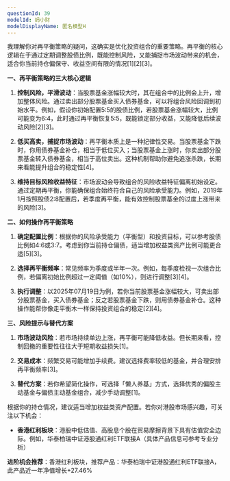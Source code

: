 ```yaml
---
questionId: 39
modelId: 蚂小财
modelDisplayName: 匿名模型H
---
```

我理解你对再平衡策略的疑问，这确实是优化投资组合的重要策略。再平衡的核心逻辑在于通过定期调整股债比例，既能控制风险，又能捕捉市场波动带来的机会，适合你当前持仓偏保守、收益空间有限的情况[1][2][3]。

**一、再平衡策略的三大核心逻辑**

1. **控制风险，平滑波动**：当股票基金涨幅较大时，其在组合中的比例会上升，增加整体风险。通过卖出部分股票基金买入债券基金，可以将组合风险回调到初始水平。例如，假设你初始配置5:5的股债比例，若股票基金涨幅较大，比例可能变为6:4，此时通过再平衡恢复5:5，既能锁定部分收益，又能降低后续波动风险[2][3]。

2. **低买高卖，捕捉市场波动**：再平衡本质上是一种纪律性交易。当股票基金下跌时，你用债券基金补仓，相当于低位买入；当股票基金上涨时，你卖出部分股票基金转入债券基金，相当于高位卖出。这种机制帮助你避免追涨杀跌，长期来看能提升组合的稳定性[4]。

3. **维持目标风险收益特征**：市场波动会导致组合的风险收益特征偏离初始设定。通过定期再平衡，你能确保组合始终符合自己的风险承受能力。例如，2019年1月按照股债2:8配置后，若季度再平衡，能有效控制股票基金的过度上涨带来的风险[3]。

**二、如何操作再平衡策略**

1. **确定配置比例**：根据你的风险承受能力（平衡型）和投资目标，可以参考股债比例如4:6或3:7。考虑到你当前持仓偏债，适当增加权益类资产比例可能更合适[5][3]。

2. **选择再平衡频率**：常见频率为季度或半年一次。例如，每季度检视一次组合比例，若偏离初始比例超过一定阈值（如10%），则进行调整[3][4]。

3. **执行调整**：以2025年07月19日为例，若你当前股票基金涨幅较大，可卖出部分股票基金，买入债券基金；反之若股票基金下跌，则用债券基金补仓。这种操作能帮你像走平衡木一样保持投资组合的稳定[2][4]。

**三、风险提示与替代方案**

1. **市场波动风险**：若市场持续单边上涨，再平衡可能降低收益。但长期来看，控制回撤的重要性往往大于短期收益损失[1]。

2. **交易成本**：频繁交易可能增加手续费。建议选择费率较低的基金，并合理安排再平衡频率[3]。

3. **替代方案**：若你希望简化操作，可选择「懒人养基」方式，选择优秀的偏股主动基金与偏债主动基金组合，减少手动调整[1]。

根据你的持仓情况，建议适当增加权益类资产配置。若你对港股市场感兴趣，可关注以下机会：

- **香港红利板块**：港股中低估值、高股息个股在贸易摩擦背景下具有估值安全边际。例如，华泰柏瑞中证港股通红利ETF联接A（具体产品信息可参考专业分析）

**进阶机会推荐**：香港红利板块，推荐产品：华泰柏瑞中证港股通红利ETF联接A，此产品近一年净值增长+27.46%